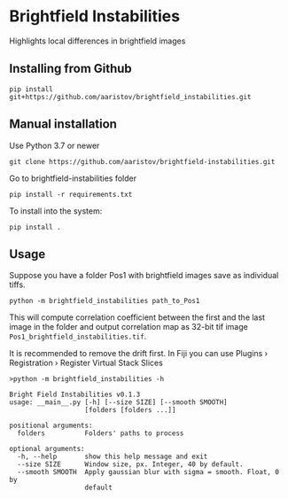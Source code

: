# Brightfield Instabilities
Highlights local differences in brightfield images

## Installing from Github

`pip install git+https://github.com/aaristov/brightfield_instabilities.git`


## Manual installation

Use Python 3.7 or newer

`git clone https://github.com/aaristov/brightfield-instabilities.git`

Go to brightfield-instabilities folder

`pip install -r requirements.txt`

To install into the system:

`pip install .`


## Usage

Suppose you have a folder Pos1 with brightfield images save as individual tiffs.

`python -m brightfield_instabilities path_to_Pos1`

This will compute correlation coefficient between the first and the last image in the folder and output correlation map as 32-bit tif image `Pos1_brightfield_instabilities.tif`. 

It is recommended to remove the drift first. In Fiji you can use  Plugins › Registration › Register Virtual Stack Slices

```
>python -m brightfield_instabilities -h

Bright Field Instabilities v0.1.3
usage: __main__.py [-h] [--size SIZE] [--smooth SMOOTH]
                   [folders [folders ...]]

positional arguments:
  folders          Folders' paths to process

optional arguments:
  -h, --help       show this help message and exit
  --size SIZE      Window size, px. Integer, 40 by default.
  --smooth SMOOTH  Apply gaussian blur with sigma = smooth. Float, 0 by
                   default
```

